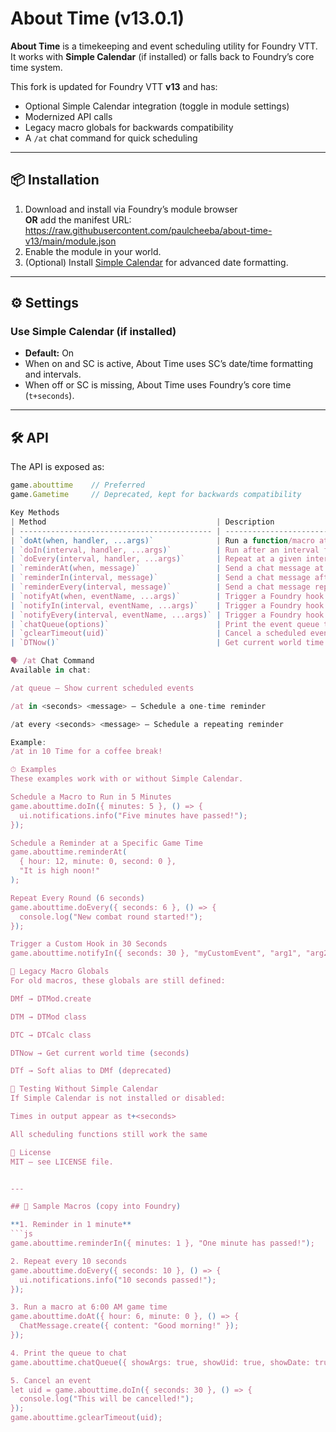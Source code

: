 # About Time (v13.0.1)

**About Time** is a timekeeping and event scheduling utility for Foundry VTT.  
It works with **Simple Calendar** (if installed) or falls back to Foundry’s core time system.  

This fork is updated for Foundry VTT **v13** and has:

- Optional Simple Calendar integration (toggle in module settings)
- Modernized API calls
- Legacy macro globals for backwards compatibility
- A `/at` chat command for quick scheduling

---

## 📦 Installation

1. Download and install via Foundry’s module browser  
   **OR** add the manifest URL:  
https://raw.githubusercontent.com/paulcheeba/about-time-v13/main/module.json
2. Enable the module in your world.
3. (Optional) Install [Simple Calendar](https://foundryvtt.com/packages/foundryvtt-simple-calendar) for advanced date formatting.

---

## ⚙ Settings

### Use Simple Calendar (if installed)
- **Default:** On  
- When on and SC is active, About Time uses SC’s date/time formatting and intervals.  
- When off or SC is missing, About Time uses Foundry’s core time (`t+seconds`).

---

## 🛠 API

The API is exposed as:

```js
game.abouttime    // Preferred
game.Gametime     // Deprecated, kept for backwards compatibility

Key Methods
| Method                                      | Description                                   |
| ------------------------------------------- | --------------------------------------------- |
| `doAt(when, handler, ...args)`              | Run a function/macro at a specific game time. |
| `doIn(interval, handler, ...args)`          | Run after an interval from now.               |
| `doEvery(interval, handler, ...args)`       | Repeat at a given interval.                   |
| `reminderAt(when, message)`                 | Send a chat message at a specific time.       |
| `reminderIn(interval, message)`             | Send a chat message after an interval.        |
| `reminderEvery(interval, message)`          | Send a chat message repeatedly.               |
| `notifyAt(when, eventName, ...args)`        | Trigger a Foundry hook at a specific time.    |
| `notifyIn(interval, eventName, ...args)`    | Trigger a Foundry hook after an interval.     |
| `notifyEvery(interval, eventName, ...args)` | Trigger a Foundry hook repeatedly.            |
| `chatQueue(options)`                        | Print the event queue to chat.                |
| `gclearTimeout(uid)`                        | Cancel a scheduled event.                     |
| `DTNow()`                                   | Get current world time (seconds).             |

🗣 /at Chat Command
Available in chat:

/at queue — Show current scheduled events

/at in <seconds> <message> — Schedule a one-time reminder

/at every <seconds> <message> — Schedule a repeating reminder

Example:
/at in 10 Time for a coffee break!

⏱ Examples
These examples work with or without Simple Calendar.

Schedule a Macro to Run in 5 Minutes
game.abouttime.doIn({ minutes: 5 }, () => {
  ui.notifications.info("Five minutes have passed!");
});

Schedule a Reminder at a Specific Game Time
game.abouttime.reminderAt(
  { hour: 12, minute: 0, second: 0 },
  "It is high noon!"
);

Repeat Every Round (6 seconds)
game.abouttime.doEvery({ seconds: 6 }, () => {
  console.log("New combat round started!");
});

Trigger a Custom Hook in 30 Seconds
game.abouttime.notifyIn({ seconds: 30 }, "myCustomEvent", "arg1", "arg2");

📜 Legacy Macro Globals
For old macros, these globals are still defined:

DMf → DTMod.create

DTM → DTMod class

DTC → DTCalc class

DTNow → Get current world time (seconds)

DTf → Soft alias to DMf (deprecated)

🧪 Testing Without Simple Calendar
If Simple Calendar is not installed or disabled:

Times in output appear as t+<seconds>

All scheduling functions still work the same

📝 License
MIT — see LICENSE file.


---

## 🎯 Sample Macros (copy into Foundry)

**1. Reminder in 1 minute**
```js
game.abouttime.reminderIn({ minutes: 1 }, "One minute has passed!");

2. Repeat every 10 seconds
game.abouttime.doEvery({ seconds: 10 }, () => {
  ui.notifications.info("10 seconds passed!");
});

3. Run a macro at 6:00 AM game time
game.abouttime.doAt({ hour: 6, minute: 0 }, () => {
  ChatMessage.create({ content: "Good morning!" });
});

4. Print the queue to chat
game.abouttime.chatQueue({ showArgs: true, showUid: true, showDate: true, gmOnly: false });

5. Cancel an event
let uid = game.abouttime.doIn({ seconds: 30 }, () => {
  console.log("This will be cancelled!");
});
game.abouttime.gclearTimeout(uid);
